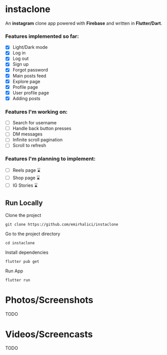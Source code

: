 # instaclone
An **instagram** clone app powered with **Firebase** and written in **Flutter/Dart**.
### Features implemented so far:
 - [x] Light/Dark mode
 - [x] Log in
 - [x] Log out
 - [x] Sign up
 - [x] Forgot password
 - [x] Main posts feed
 - [x] Explore page
 - [x] Profile page
 - [x] User profile page
 - [x] Adding posts

### Features I'm working on:
 - [ ] Search for username
 - [ ] Handle back button presses
 - [ ] DM messages
 - [ ] Infinite scroll pagination
 - [ ] Scroll to refresh

### Features I'm planning to implement:
 - [ ] Reels page ⌛️
 - [ ] Shop page ⌛️
 - [ ] IG Stories ⌛️

## Run Locally
Clone the project

    git clone https://github.com/emirhalici/instaclone

Go to the project directory

    cd instaclone

Install dependencies

    flutter pub get

Run App

    flutter run
# Photos/Screenshots
TODO
# Videos/Screencasts
TODO
